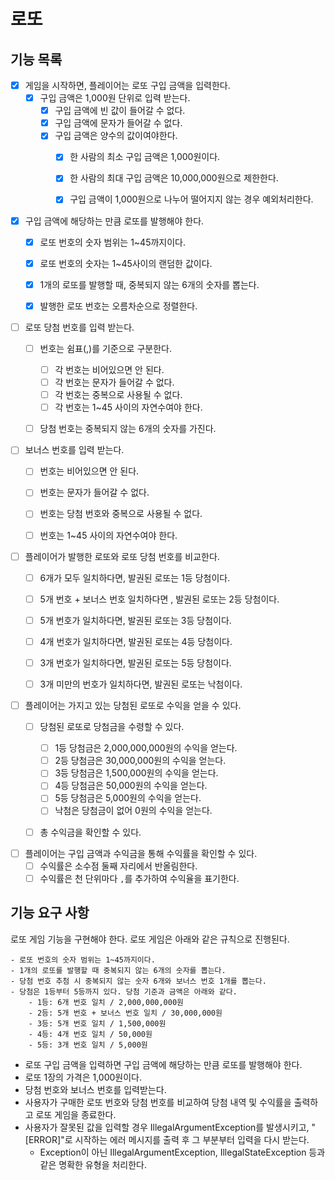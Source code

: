 # 로또 
## 기능 목록
- [X] 게임을 시작하면, 플레이어는 로또 구입 금액을 입력한다.
  - [X] 구입 금액은 1,000원 단위로 입력 받는다.
    - [X] 구입 금액에 빈 값이 들어갈 수 없다.
    - [X] 구입 금액에 문자가 들어갈 수 없다.
    - [X] 구입 금액은 양수의 값이여야한다.
      - [X] 한 사람의 최소 구입 금액은 1,000원이다. 
      - [X] 한 사람의 최대 구입 금액은 10,000,000원으로 제한한다.
      - [X] 구입 금액이 1,000원으로 나누어 떨어지지 않는 경우 예외처리한다.



- [X] 구입 금액에 해당하는 만큼 로또를 발행해야 한다.
  - [X] 로또 번호의 숫자 범위는 1~45까지이다.
  - [X] 로또 번호의 숫자는 1~45사이의 랜덤한 값이다.
  - [X] 1개의 로또를 발행할 때, 중복되지 않는 6개의 숫자를 뽑는다.
  - [X] 발행한 로또 번호는 오름차순으로 정렬한다.


- [ ] 로또 당첨 번호를 입력 받는다.
  - [ ] 번호는 쉼표(,)를 기준으로 구분한다.
    - [ ] 각 번호는 비어있으면 안 된다.
    - [ ] 각 번호는 문자가 들어갈 수 없다.
    - [ ] 각 번호는 중복으로 사용될 수 없다.
    - [ ] 각 번호는 1~45 사이의 자연수여야 한다.
  - [ ] 당첨 번호는 중복되지 않는 6개의 숫자를 가진다.


- [ ] 보너스 번호를 입력 받는다.
  - [ ] 번호는 비어있으면 안 된다.
  - [ ] 번호는 문자가 들어갈 수 없다.
  - [ ] 번호는 당첨 번호와 중복으로 사용될 수 없다.
  - [ ] 번호는 1~45 사이의 자연수여야 한다.


- [ ] 플레이어가 발행한 로또와 로또 당첨 번호를 비교한다.
  - [ ] 6개가 모두 일치하다면, 발권된 로또는 1등 당첨이다.
  - [ ] 5개 번호 + 보너스 번호 일치하다면 , 발권된 로또는 2등 당첨이다.
  - [ ] 5개 번호가 일치하다면, 발권된 로또는 3등 당첨이다.
  - [ ] 4개 번호가 일치하다면, 발권된 로또는 4등 당첨이다.
  - [ ] 3개 번호가 일치하다면, 발권된 로또는 5등 당첨이다.
  - [ ] 3개 미만의 번호가 일치하다면, 발권된 로또는 낙첨이다.


- [ ] 플레이어는 가지고 있는 당첨된 로또로 수익을 얻을 수 있다. 
  - [ ] 당첨된 로또로 당첨금을 수령할 수 있다.
    - [ ] 1등 당첨금은 2,000,000,000원의 수익을 얻는다.
    - [ ] 2등 당첨금은 30,000,000원의 수익을 얻는다.
    - [ ] 3등 당첨금은 1,500,000원의 수익을 얻는다.
    - [ ] 4등 당첨금은 50,000원의 수익을 얻는다.
    - [ ] 5등 당첨금은 5,000원의 수익을 얻는다.
    - [ ] 낙첨은 당첨금이 없어 0원의 수익을 얻는다.
  - [ ] 총 수익금을 확인할 수 있다.


- [ ] 플레이어는 구입 금액과 수익금을 통해 수익률을 확인할 수 있다.
  - [ ] 수익률은 소수점 둘째 자리에서 반올림한다.
  - [ ] 수익률은 천 단위마다 `,`를 추가하여 수익율을 표기한다.

## 기능 요구 사항
로또 게임 기능을 구현해야 한다. 로또 게임은 아래와 같은 규칙으로 진행된다.

```
- 로또 번호의 숫자 범위는 1~45까지이다.
- 1개의 로또를 발행할 때 중복되지 않는 6개의 숫자를 뽑는다.
- 당첨 번호 추첨 시 중복되지 않는 숫자 6개와 보너스 번호 1개를 뽑는다.
- 당첨은 1등부터 5등까지 있다. 당첨 기준과 금액은 아래와 같다.
    - 1등: 6개 번호 일치 / 2,000,000,000원
    - 2등: 5개 번호 + 보너스 번호 일치 / 30,000,000원
    - 3등: 5개 번호 일치 / 1,500,000원
    - 4등: 4개 번호 일치 / 50,000원
    - 5등: 3개 번호 일치 / 5,000원
```

- 로또 구입 금액을 입력하면 구입 금액에 해당하는 만큼 로또를 발행해야 한다.
- 로또 1장의 가격은 1,000원이다.
- 당첨 번호와 보너스 번호를 입력받는다.
- 사용자가 구매한 로또 번호와 당첨 번호를 비교하여 당첨 내역 및 수익률을 출력하고 로또 게임을 종료한다.
- 사용자가 잘못된 값을 입력할 경우 IllegalArgumentException를 발생시키고, "[ERROR]"로 시작하는 에러 메시지를 출력 후 그 부분부터 입력을 다시 받는다.
    - Exception이 아닌 IllegalArgumentException, IllegalStateException 등과 같은 명확한 유형을 처리한다.